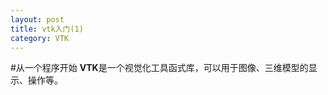```yaml
---
layout: post
title: vtk入门(1) 
category: VTK
---
```

#从一个程序开始
	**VTK**是一个视觉化工具函式库，可以用于图像、三维模型的显示、操作等。

